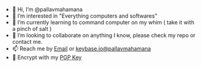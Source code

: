 - 👋 Hi, I’m @pallavmahamana
- 👀 I’m interested in "Everything computers and softwares"
- 🌱 I’m currently learning to command computer on my whim ( take it with a pinch of salt )
- 💞️ I’m looking to collaborate on anything I know, please check my repo or contact me.
- 📫 Reach me by [Email](mailto:pallavmahamana@gmail.com) or [keybase.io@pallavmahamana](https://keybase.io/pallavmahamana)
- 🔐 Encrypt with my [PGP Key](https://gist.githubusercontent.com/pallavmahamana/767611fc52e43c41f2b5b6b15ee4b37b/raw/b08d7ed1e66aab34177be64a733c08d6acc4f325/9A52B2236E160025)

<!---
pallavmahamana/pallavmahamana is a ✨ special ✨ repository because its `README.md` (this file) appears on your GitHub profile.
You can click the Preview link to take a look at your changes.
--->
